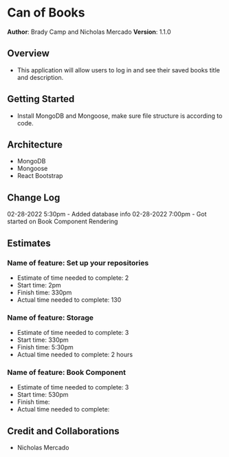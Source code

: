 # Can of Books

**Author**: Brady Camp and Nicholas Mercado
**Version**: 1.1.0

## Overview

- This application will allow users to log in and see their saved books title and description.

## Getting Started

- Install MongoDB and Mongoose, make sure file structure is according to code.

## Architecture

- MongoDB
- Mongoose
- React Bootstrap

## Change Log

02-28-2022 5:30pm - Added database info
02-28-2022 7:00pm - Got started on Book Component Rendering

## Estimates

### Name of feature: Set up your repositories

- Estimate of time needed to complete: 2
- Start time: 2pm
- Finish time: 330pm
- Actual time needed to complete: 130

### Name of feature: Storage

- Estimate of time needed to complete: 3
- Start time: 330pm
- Finish time: 5:30pm
- Actual time needed to complete: 2 hours

### Name of feature: Book Component

- Estimate of time needed to complete: 3
- Start time: 530pm
- Finish time:
- Actual time needed to complete:

## Credit and Collaborations

- Nicholas Mercado


